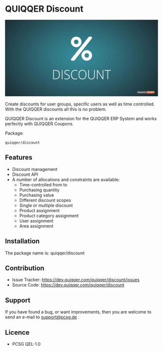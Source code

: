 QUIQQER Discount
========

![Discounts](bin/images/Readme.jpg)

Create discounts for user groups, specific users as well as time controlled.
With the QUIQQER discounts all this is no problem.

QUIQQER Discount is an extension for the QUIQQER ERP System and 
works perfectly with QUIQQER Coupons.

Package:

    quiqqer/discount


Features
--------

- Discount management
- Discount API
- A number of allocations and constraints are available:
    - Time-controlled from to
    - Purchasing quantity
    - Purchasing value
    - Different discount scopes
    - Single or multiple discount
    - Product assignment
    - Product category assignment
    - User assignment
    - Area assignment
     

Installation
------------

The package name is: quiqqer/discount


Contribution
----------

- Issue Tracker: https://dev.quiqqer.com/quiqqer/discount/issues
- Source Code: https://dev.quiqqer.com/quiqqer/discount


Support
-------

If you have found a bug, or want improvements,
then you are welcome to send an e-mail to support@pcsg.de .


Licence
-------

- PCSG QEL-1.0
